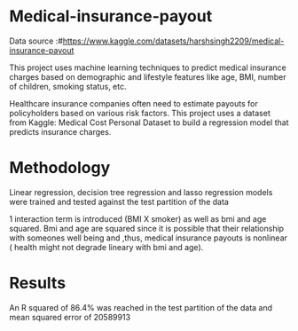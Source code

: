 # Medical-insurance-payout
Data source :#https://www.kaggle.com/datasets/harshsingh2209/medical-insurance-payout

This project uses machine learning techniques to predict medical insurance charges based on demographic and lifestyle features like age, BMI, number of children, smoking status, etc.

Healthcare insurance companies often need to estimate payouts for policyholders based on various risk factors.
This project uses a dataset from Kaggle: Medical Cost Personal Dataset to build a regression model that predicts insurance charges.

# Methodology
Linear regression, decision tree regression and lasso regression models were trained and tested against the test partition of the data

1 interaction term is introduced (BMI X smoker) as well as bmi and age squared. Bmi and age are squared since it is possible that their relationship with someones well being and ,thus, medical insurance payouts
is nonlinear ( health might not degrade lineary with bmi and age).

# Results 

An R squared of 86.4% was reached in the test partition of the data and mean squared error of 20589913
